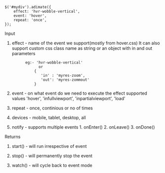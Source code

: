     $('#mydiv').adimate({
        effect: 'hvr-wobble-vertical',
        event: 'hover',
        repeat: 'once',
    });

Input 

1. effect  - name of the event we support(mostly from hover.css)
             It can also support custom css class name as string or 
             an object with in and out parameters 

             eg:- 'hvr-wobble-vertical' 
                   or
                 {
                    'in' : 'myres-zoom',
                    'out': 'myres-zommout'
                 }
2. event   - on what event do we need to execute the effect
             supported values 'hover', 'infullviewport', 'inpartialviewport', 'load'
3. repeat  - once, continious or no of times
4. devices - mobile, tablet, desktop, all
5. notify  - supports multiple events 
             1. onEnter()
             2. onLeave()
             3. onDone()




Returns

1. start() - will run irrespective of event

2. stop()  - will permanently stop the event

3. watch() - will cycle back to event mode





